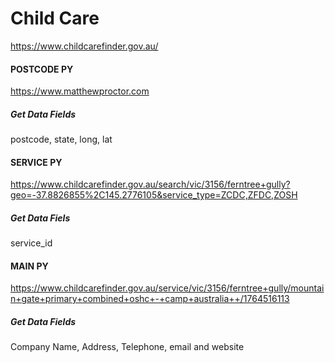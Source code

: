 # Child Care
https://www.childcarefinder.gov.au/


#### POSTCODE PY

https://www.matthewproctor.com

##### Get Data Fields
postcode, state, long, lat

#### SERVICE PY

https://www.childcarefinder.gov.au/search/vic/3156/ferntree+gully?geo=-37.8826855%2C145.2776105&service_type=ZCDC,ZFDC,ZOSH

##### Get Data Fiels
service_id

#### MAIN PY

https://www.childcarefinder.gov.au/service/vic/3156/ferntree+gully/mountain+gate+primary+combined+oshc+-+camp+australia++/1764516113

##### Get Data Fields
Company Name, Address, Telephone, email and website
